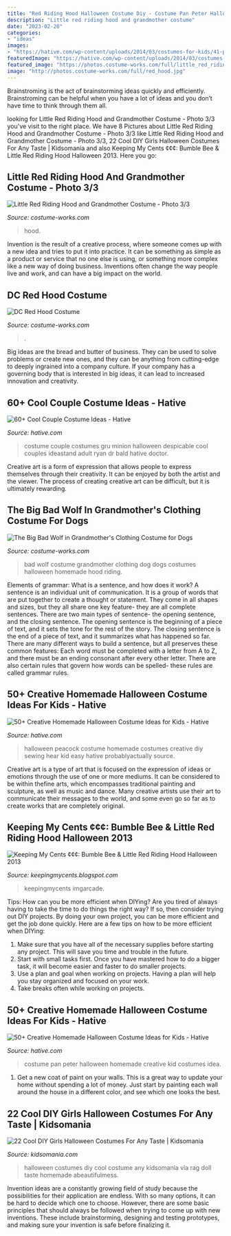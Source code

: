 ```yaml
---
title: "Red Riding Hood Halloween Costume Diy - Costume Pan Peter Halloween Homemade Creative Kid Costumes Idea"
description: "Little red riding hood and grandmother costume"
date: "2023-02-20"
categories:
- "ideas"
images:
- "https://hative.com/wp-content/uploads/2014/03/costumes-for-kids/41-peacock-kid-costume-idea.jpg"
featuredImage: "https://hative.com/wp-content/uploads/2014/03/costumes-for-kids/41-peacock-kid-costume-idea.jpg"
featured_image: "https://photos.costume-works.com/full/little_red_riding_hood_and_grandmother2.jpg"
image: "http://photos.costume-works.com/full/red_hood.jpg"
---
```



Brainstroming is the act of brainstorming ideas quickly and efficiently. Brainstroming can be helpful when you have a lot of ideas and you don’t have time to think through them all.

	

		
looking for Little Red Riding Hood and Grandmother Costume - Photo 3/3 you've visit to the right place. We have 8 Pictures about Little Red Riding Hood and Grandmother Costume - Photo 3/3 like Little Red Riding Hood and Grandmother Costume - Photo 3/3, 22 Cool DIY Girls Halloween Costumes For Any Taste | Kidsomania and also Keeping My Cents ¢¢¢: Bumble Bee &amp; Little Red Riding Hood Halloween 2013. Here you go:
		
    
## Little Red Riding Hood And Grandmother Costume - Photo 3/3

<img loading=lazy src="https://photos.costume-works.com/full/little_red_riding_hood_and_grandmother2.jpg" onerror="this.onerror=null;this.src='https://tse4.mm.bing.net/th?id=OIP.17z21iCMgdgz-2CzQBC4uwHaLH&amp;pid=15.1';" alt="Little Red Riding Hood and Grandmother Costume - Photo 3/3">

_Source: costume-works.com_

>hood. 

	

Invention is the result of a creative process, where someone comes up with a new idea and tries to put it into practice. It can be something as simple as a product or service that no one else is using, or something more complex like a new way of doing business. Inventions often change the way people live and work, and can have a big impact on the world.

    
## DC Red Hood Costume

<img loading=lazy src="http://photos.costume-works.com/full/red_hood.jpg" onerror="this.onerror=null;this.src='https://tse2.mm.bing.net/th?id=OIP.VVvxFS-xL_t6A17TXDZVUgDYEg&amp;pid=15.1';" alt="DC Red Hood Costume">

_Source: costume-works.com_

>. 

	

Big ideas are the bread and butter of business. They can be used to solve problems or create new ones, and they can be anything from cutting-edge to deeply ingrained into a company culture. If your company has a governing body that is interested in big ideas, it can lead to increased innovation and creativity.

    
## 60+ Cool Couple Costume Ideas - Hative

<img loading=lazy src="https://hative.com/wp-content/uploads/2016/10/couple-costumes/1-couple-costume-ideas-1.jpg" onerror="this.onerror=null;this.src='https://tse4.mm.bing.net/th?id=OIP._PKgDwptuZ6FnDgRyA4hDgHaLH&amp;pid=15.1';" alt="60+ Cool Couple Costume Ideas - Hative">

_Source: hative.com_

>costume couple costumes gru minion halloween despicable cool couples ideastand adult ryan dr bald hative doctor. 

	

Creative art is a form of expression that allows people to express themselves through their creativity. It can be enjoyed by both the artist and the viewer. The process of creating creative art can be difficult, but it is ultimately rewarding.

    
## The Big Bad Wolf In Grandmother&#039;s Clothing Costume For Dogs

<img loading=lazy src="http://photos.costume-works.com/full/the_big_bad_wolf.jpg" onerror="this.onerror=null;this.src='https://tse2.mm.bing.net/th?id=OIP.bhT3x7nx4wio6wQSnsczBAHaFT&amp;pid=15.1';" alt="The Big Bad Wolf in Grandmother&#039;s Clothing Costume for Dogs">

_Source: costume-works.com_

>bad wolf costume grandmother clothing dog dogs costumes halloween homemade hood riding. 

	

Elements of grammar: What is a sentence, and how does it work?
A sentence is an individual unit of communication. It is a group of words that are put together to create a thought or statement. They come in all shapes and sizes, but they all share one key feature- they are all complete sentences. There are two main types of sentence- the opening sentence, and the closing sentence. The opening sentence is the beginning of a piece of text, and it sets the tone for the rest of the story. The closing sentence is the end of a piece of text, and it summarizes what has happened so far. There are many different ways to build a sentence, but all preserves these common features: Each word must be completed with a letter from A to Z, and there must be an ending consonant after every other letter. There are also certain rules that govern how words can be spelled- these rules are called grammar rules.

    
## 50+ Creative Homemade Halloween Costume Ideas For Kids - Hative

<img loading=lazy src="https://hative.com/wp-content/uploads/2014/03/costumes-for-kids/41-peacock-kid-costume-idea.jpg" onerror="this.onerror=null;this.src='https://tse2.mm.bing.net/th?id=OIP.2IHJ8w40XJ8z_8_69My0ggHaLH&amp;pid=15.1';" alt="50+ Creative Homemade Halloween Costume Ideas for Kids - Hative">

_Source: hative.com_

>halloween peacock costume homemade costumes creative diy sewing hear kid easy hative probablyactually source. 

	

Creative art is a type of art that is focused on the expression of ideas or emotions through the use of one or more mediums. It can be considered to be within thefine arts, which encompasses traditional painting and sculpture, as well as music and dance. Many creative artists use their art to communicate their messages to the world, and some even go so far as to create works that are completely original.

    
## Keeping My Cents ¢¢¢: Bumble Bee &amp; Little Red Riding Hood Halloween 2013

<img loading=lazy src="https://2.bp.blogspot.com/-yM8EK7wI0os/UoT0YIuUvjI/AAAAAAAADjI/hIm8BP9yZtQ/s1600/Payton+in+red+riding+hood+costume.JPG" onerror="this.onerror=null;this.src='https://tse1.mm.bing.net/th?id=OIP.taciUReDCpDj50DJcupR3gHaLH&amp;pid=15.1';" alt="Keeping My Cents ¢¢¢: Bumble Bee &amp; Little Red Riding Hood Halloween 2013">

_Source: keepingmycents.blogspot.com_

>keepingmycents imgarcade. 

	

Tips: How can you be more efficient when DIYing?
Are you tired of always having to take the time to do things the right way? If so, then consider trying out DIY projects. By doing your own project, you can be more efficient and get the job done quickly. Here are a few tips on how to be more efficient when DIYing: 
1. Make sure that you have all of the necessary supplies before starting any project. This will save you time and trouble in the future.
2. Start with small tasks first. Once you have mastered how to do a bigger task, it will become easier and faster to do smaller projects. 
3. Use a plan and goal when working on projects. Having a plan will help you stay organized and focused on your work. 
4. Take breaks often while working on projects.

    
## 50+ Creative Homemade Halloween Costume Ideas For Kids - Hative

<img loading=lazy src="https://hative.com/wp-content/uploads/2014/03/costumes-for-kids/2-peter-pan-kid-costume-idea.jpg" onerror="this.onerror=null;this.src='https://tse1.mm.bing.net/th?id=OIP.CLLoBF4Vpyz5D7pdZ_O2pgHaLW&amp;pid=15.1';" alt="50+ Creative Homemade Halloween Costume Ideas for Kids - Hative">

_Source: hative.com_

>costume pan peter halloween homemade creative kid costumes idea. 

	

1. Get a new coat of paint on your walls. This is a great way to update your home without spending a lot of money. Just start by painting each wall around the house in a different color, and see which one looks the best.

    
## 22 Cool DIY Girls Halloween Costumes For Any Taste | Kidsomania

<img loading=lazy src="http://www.kidsomania.com/photos/diy-girls-halloween-costumes-for-any-taste3.jpg" onerror="this.onerror=null;this.src='https://tse4.mm.bing.net/th?id=OIP.7bfpKiiTBJJPK0ICiL7ClAHaLH&amp;pid=15.1';" alt="22 Cool DIY Girls Halloween Costumes For Any Taste | Kidsomania">

_Source: kidsomania.com_

>halloween costumes diy cool costume any kidsomania via rag doll taste homemade abeautifulmess. 

	

Invention ideas are a constantly growing field of study because the possibilities for their application are endless. With so many options, it can be hard to decide which one to choose. However, there are some basic principles that should always be followed when trying to come up with new inventions. These include brainstorming, designing and testing prototypes, and making sure your invention is safe before finalizing it.

